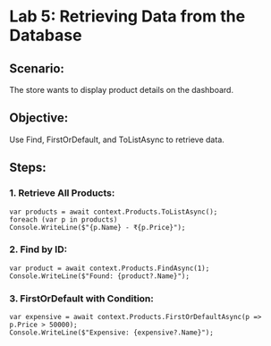 # Lab 5: Retrieving Data from the Database 
## Scenario: 
The store wants to display product details on the dashboard. 
## Objective: 
Use Find, FirstOrDefault, and ToListAsync to retrieve data. 
## Steps: 
### 1. Retrieve All Products: 
```
var products = await context.Products.ToListAsync(); 
foreach (var p in products) 
Console.WriteLine($"{p.Name} - ₹{p.Price}");
```
### 2. Find by ID: 
```
var product = await context.Products.FindAsync(1); 
Console.WriteLine($"Found: {product?.Name}");
```
### 3. FirstOrDefault with Condition: 
```
var expensive = await context.Products.FirstOrDefaultAsync(p => p.Price > 50000); 
Console.WriteLine($"Expensive: {expensive?.Name}");
```
